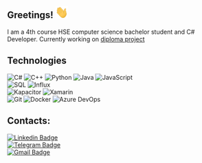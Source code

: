 ## Greetings! <img src="https://github.com/DeagleGross/DeagleGross/blob/main/resources/wave.gif?raw=true" width="30px">

I am a 4th course HSE computer science bachelor student and C# Developer.
Currently working on [diploma project](https://github.com/DeagleGross/Rplugin)

## Technologies

![C#](https://img.shields.io/badge/c%23%20-%23239120.svg?-b&style=for-the-badge&logo=c-sharp&logoColor=white)
![C++](https://img.shields.io/badge/-C++-00599C?logo=c)
![Python](https://img.shields.io/badge/-Python-yellow?logo=Python)
![Java](https://img.shields.io/badge/-java-E34A86?logo=java)
![JavaScript](https://img.shields.io/badge/-JavaScript-black?logo=javascript)  
![SQL](https://img.shields.io/badge/-SQL-black?logo=mysql)
![Influx](https://img.shields.io/badge/-Influx-black?logo=influxdb)  
![Kapacitor](https://img.shields.io/badge/-Kapacitor-black?logo=kapacitor)
![Xamarin](https://img.shields.io/badge/-Xamarin-181717?logo=xamarin)  
![Git](https://img.shields.io/badge/-Git-black?style=flat-square&logo=git)
![Docker](https://img.shields.io/badge/-Docker-black?logo=docker)
![Azure DevOps](https://img.shields.io/badge/Microsoft%20Azure-232F7E?logo=microsoft-azure)

## Contacts:
[![Linkedin Badge](https://img.shields.io/badge/-LinkedIn-blue?style=flat-square&logo=Linkedin&logoColor=white&link=https://www.linkedin.com/in/harshkumarkhatri/)](https://www.linkedin.com/in/dmitriy-korolev/)  
[![Telegram Badge](https://img.shields.io/badge/-Telegram-blue?style=flat-square&logo=Telegram&logoColor=white)](https://t.me/deaglegross)   
[![Gmail Badge](https://img.shields.io/badge/-deagle.gross@gmail.com-c14438?logo=Gmail&logoColor=white&link=mailto:deagle.gross@gmail.com)](mailto:deagle.gross@gmail.com)
